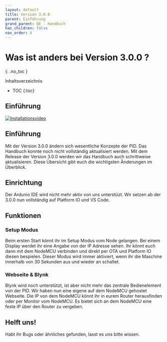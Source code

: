 ```yaml
---
layout: default
title: Version 3.0.0
parent: Einführung
grand_parent: DE - Handbuch
has_children: false
nav_order: 4
---
```


# Was ist anders bei Version 3.0.0 ? 
{: .no_toc }

Inhaltsverzeichnis

* TOC
{:toc}


## Einführung
[![Installationsvideo](https://img.youtube.com/vi/KZPjisOEcQ4/default.jpg)](https://www.youtube.com/watch?v=KZPjisOEcQ4)
## Einführung
Mit der Version 3.0.0 ändern sich wesentliche Konzepte der PID. Das Handbuch konnte noch nicht vollständig aktualisiert werden.
Mit dem Release der Version 3.0.0 werden wir das Handbuch auch schrittweise aktualisieren. Diese Übersicht gibt euch die wichtigsten Änderungen im Überblick.  

## Einrichtung
Der Ardunio IDE wird nicht mehr aktiv von uns unterstüzt. Wir setzen ab der 3.0.0 nun vollständig auf Platform IO und VS Code.


## Funktionen

### Setup Modus
Beim ersten Start könnt ihr im Setup Modus vom Node gelangen. Bei einem Display werdet ihr eine Angabe von der IP Adresse sehen. Ihr könnt euch dann mit dem NodeMCU verbinden und direkt per OTA und Platform IO diesen bespielen. Dieser Modus wird immer aktiviert, wenn ihr die Maschine innerhalb von 30 Sekunden aus und wieder an schaltet.

### Webseite & Blynk 
Blynk wird noch unterstützt, ist aber nicht mehr das zentrale Bedienelement von der PID. Wir haben nun eine eigene auf dem NodeMCU gehostet Webseite.
Die IP von dem NodeMCU könnt ihr in eurem Router herausfinden oder per Monitor vom NodeMCU. Es bietet sich an dem NodeMCU eine feste IP über den Router zu vergeben.


## Helft uns!
Habt ihr Bugs oder ähnliches gefunden, lasst es uns bitte wissen. 
